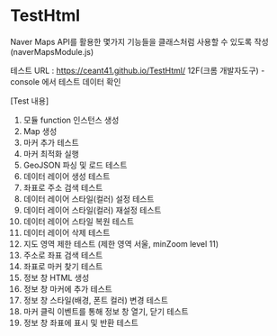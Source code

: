 # TestHtml

Naver Maps API를 활용한 몇가지 기능들을 클래스처럼 사용할 수 있도록 작성(naverMapsModule.js)

테스트 URL : https://ceant41.github.io/TestHtml/
12F(크롬 개발자도구) - console 에서 테스트 데이터 확인

[Test 내용]
1. 모듈 function 인스턴스 생성
2. Map 생성
3. 마커 추가 테스트
4. 마커 최적화 실행
5. GeoJSON 파싱 및 로드 테스트
6. 데이터 레이어 생성 테스트
7. 좌표로 주소 검색 테스트
8. 데이터 레이어 스타일(컬러) 설정 테스트
9. 데이터 레이어 스타일(컬러) 재설정 테스트
10. 데이터 레이어 스타일 복원 테스트
11. 데이터 레이어 삭제 테스트
12. 지도 영역 제한 테스트 (제한 영역 서울, minZoom level 11)
13. 주소로 좌표 검색 테스트
14. 좌표로 마커 찾기 테스트
15. 정보 창 HTML 생성
16. 정보 창 마커에 추가 테스트
17. 정보 창 스타일(배경, 폰트 컬러) 변경 테스트
18. 마커 클릭 이벤트를 통해 정보 창 열기, 닫기 테스트
19. 정보 창 좌표에 표시 및 반환 테스트

